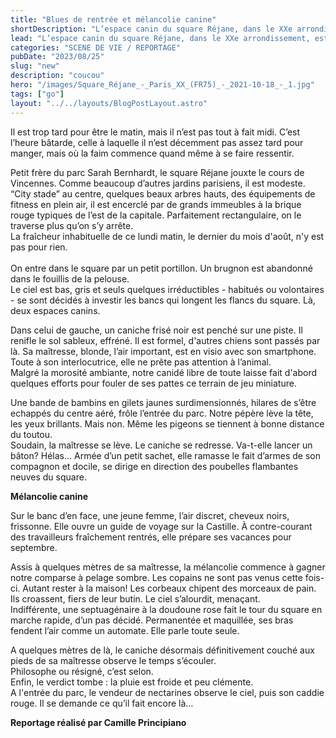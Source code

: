 ```yaml
---
title: "Blues de rentrée et mélancolie canine"
shortDescription: "L’espace canin du square Réjane, dans le XXe arrondissement, est l’un des rares endroits de Paris où l’on peut promener son toutou sans laisse. Mais en cette matinée grisonnante de la fin du mois d'août, peu sont présents au rendez-vous..."
lead: "L’espace canin du square Réjane, dans le XXe arrondissement, est l’un des rares endroits de Paris où l’on peut promener son toutou sans laisse. Mais en cette matinée grisonnante de la fin du mois d'août, peu sont présents au rendez-vous..."
categories: "SCENE DE VIE / REPORTAGE"
pubDate: "2023/08/25"
slug: "new"
description: "coucou"
hero: "/images/Square_Réjane_-_Paris_XX_(FR75)_-_2021-10-18_-_1.jpg"
tags: ["go"]
layout: "../../layouts/BlogPostLayout.astro"
---
```


Il est trop tard pour être le matin, mais il n’est pas tout à fait midi. C’est l’heure bâtarde, celle à laquelle il n’est décemment pas assez tard pour manger, mais où la faim commence quand même à se faire ressentir.<br/> 

Petit frère du parc Sarah Bernhardt, le square Réjane jouxte le cours de Vincennes. 
Comme beaucoup d’autres jardins parisiens, il est modeste. “City stade” au centre, quelques beaux arbres hauts, des équipements de fitness en plein air, il est encerclé par de grands immeubles à la brique rouge typiques de l’est de la capitale. Parfaitement rectangulaire, on le traverse plus qu’on s’y arrête.<br/> 
La fraîcheur inhabituelle de ce lundi matin, le dernier du mois d'août, n'y est pas pour rien.<br/>  
On entre dans le square par un petit portillon. Un brugnon est abandonné dans le fouillis de la pelouse.<br/>
Le ciel est bas, gris et seuls quelques irréductibles - habitués ou volontaires - se sont décidés à investir les bancs qui longent les flancs du square. Là, deux espaces canins. 

Dans celui de gauche, un caniche frisé noir est penché sur une piste. Il renifle le sol sableux, effréné. Il est formel, d'autres chiens sont passés par là. Sa maîtresse, blonde, l’air important, est en visio avec son smartphone. Toute à son interlocutrice, elle ne prête pas attention à l’animal.<br/>
Malgré la morosité ambiante, notre canidé libre de toute laisse fait d'abord quelques efforts pour fouler de ses pattes ce terrain de jeu miniature.<br/> 

Une bande de bambins en gilets jaunes surdimensionnés, hilares de s’être echappés du centre aéré, frôle l’entrée du parc. Notre pépère lève la tête, les yeux brillants. Mais non. Même les pigeons se tiennent à bonne distance du toutou.<br/> 
Soudain, la maîtresse se lève. Le caniche se redresse. Va-t-elle lancer un bâton? Hélas... Armée d’un petit sachet, elle ramasse le fait d’armes de son compagnon et docile, se dirige en direction des poubelles flambantes neuves du square.  

**Mélancolie canine**

Sur le banc d’en face, une jeune femme, l’air discret, cheveux noirs, frissonne. Elle ouvre un guide de voyage sur la Castille. À contre-courant des travailleurs fraîchement rentrés, elle prépare ses vacances pour septembre.<br/>

Assis à quelques mètres de sa maîtresse, la mélancolie commence à gagner notre comparse à pelage sombre. Les copains ne sont pas venus cette fois-ci. Autant rester à la maison!
Les corbeaux chipent des morceaux de pain. Ils croassent, fiers de leur butin. 
Le ciel s’alourdit, menaçant.<br/>
Indifférente, une septuagénaire à la doudoune rose fait le tour du square en marche rapide, d’un pas décidé. Permanentée et maquillée, ses bras fendent l’air comme un automate. Elle parle toute seule. 

A quelques mètres de là, le caniche désormais définitivement couché aux pieds de sa maîtresse observe le temps s’écouler.<br/>
Philosophe ou résigné, c’est selon.<br/> 
Enfin, le verdict tombe : la pluie est froide et peu clémente.<br/> 
A l'entrée du parc, le vendeur de nectarines observe le ciel, puis son caddie rouge. Il se demande ce qu’il fait encore là…

**Reportage réalisé par Camille Principiano**
 